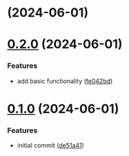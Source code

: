 # [](https://github.com/SchweGELBin/catspeak/compare/v0.2.0...v) (2024-06-01)



# [0.2.0](https://github.com/SchweGELBin/catspeak/compare/v0.1.0...v0.2.0) (2024-06-01)


### Features

* add basic functionality ([fe042bd](https://github.com/SchweGELBin/catspeak/commit/fe042bdf6b229b7fd87174662f28a932eb527949))



# [0.1.0](https://github.com/SchweGELBin/catspeak/compare/de51a417ecc7c09a56d2e6aa77c26fd74f267bb5...v0.1.0) (2024-06-01)


### Features

* initial commit ([de51a41](https://github.com/SchweGELBin/catspeak/commit/de51a417ecc7c09a56d2e6aa77c26fd74f267bb5))



